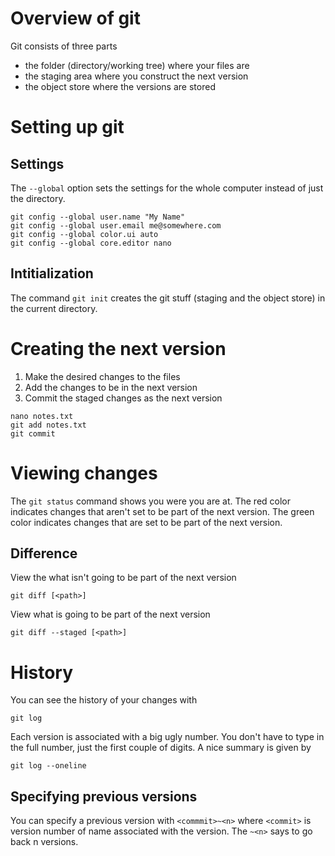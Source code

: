 # Overview of git

Git consists of three parts

* the folder (directory/working tree) where your
  files are
* the staging area where you construct the next
  version
* the object store where the versions are stored

# Setting up git

## Settings

The `--global` option sets the settings for the
whole computer instead of just the directory.

```
git config --global user.name "My Name"
git config --global user.email me@somewhere.com
git config --global color.ui auto
git config --global core.editor nano
```

## Intitialization

The command `git init` creates the git stuff
(staging and the object store) in the current
directory.

# Creating the next version

1. Make the desired changes to the files
2. Add the changes to be in the next version
3. Commit the staged changes as the next version

```
nano notes.txt
git add notes.txt
git commit
```

# Viewing changes

The `git status` command shows you were you are
at.  The red color indicates changes that aren't
set to be part of the next version.  The green
color indicates changes that are set to be part
of the next version.

## Difference

View the what isn't going to be part of the next
version

```
git diff [<path>]
```

View what is going to be part of the next version

```
git diff --staged [<path>]
```

# History

You can see the history of your changes with

```
git log
```

Each version is associated with a big ugly number.
You don't have to type in the full number, just
the first couple of digits.  A nice summary is
given by

```
git log --oneline
```

## Specifying previous versions

You can specify a previous version with
`<commmit>~<n>` where `<commit>` is version
number of name associated with the version.
The `~<n>` says to go back n versions.
